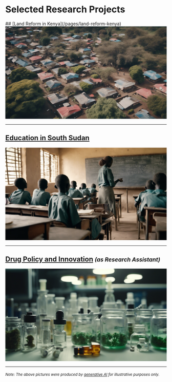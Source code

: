 # Selected Research Projects

<div class="fade-in show">
## [Land Reform in Kenya](/pages/land-reform-kenya)
<a href="https://njwsn.github.io/pages/land-reform-kenya"> <img src="images/land-reform-kenya-sd.png?raw=true"/> </a>
</div>

---
## [Education in South Sudan](/pages/education-south-sudan)
<a href="https://njwsn.github.io/pages/education-south-sudan"> <img src="images/education-ss-sd.png?raw=true"/> </a>

---
## [Drug Policy and Innovation](/pages/drug-policy-innovation) <small><i>(as Research Assistant)</i></small>
<a href="https://njwsn.github.io/pages/drug-policy-innovation"> <img src="images/drugs-procurement-sd.png?raw=true"/> </a>

---
<small><i>Note: The above pictures were produced by <a href="https://beta.dreamstudio.ai/generate">generative AI</a> for illustrative purposes only.</i></small>
